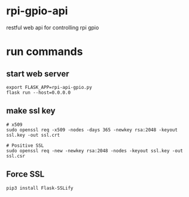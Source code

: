 # rpi-gpio-api
restful web api for controlling rpi gpio


# run commands

## start web server

```
export FLASK_APP=rpi-api-gpio.py
flask run --host=0.0.0.0
```

## make ssl key

```
# x509
sudo openssl req -x509 -nodes -days 365 -newkey rsa:2048 -keyout ssl.key -out ssl.crt

# Positive SSL
sudo openssl req -new -newkey rsa:2048 -nodes -keyout ssl.key -out ssl.csr
```

## Force SSL

```
pip3 install Flask-SSLify
```